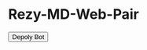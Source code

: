 # Rezy-MD-Web-Pair
<html>
<button>Depoly Bot</button src=https://dab0c35f-edba-451a-a779-1083957e9746-00-1500eds6qyiqm.pike.replit.dev/>
</html>
